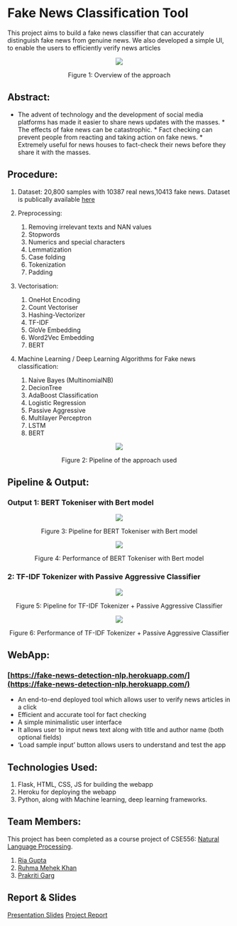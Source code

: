 
# Fake News Classification Tool

This project aims to build a fake news classifier that can accurately distinguish fake news from genuine news. We also developed a simple UI, to enable the users to efficiently verify news articles

<div align="center">
<img src= "https://imgur.com/Jdh1fRr.png" ><p>Figure 1: Overview of the approach</p>
</div>

## Abstract:
   * The advent of technology and the development of social media platforms has made it easier to share news updates with the masses.
    * The effects of fake news can be catastrophic.
    * Fact checking can prevent people from reacting and taking action on fake news.
    * Extremely useful for news houses to fact-check their news before they share it with the masses.

## Procedure:

1. Dataset: 20,800 samples with 10387 real news,10413 fake news. Dataset is publically available [here](https://www.kaggle.com/c/fake-news/data)

3. Preprocessing:
	1. Removing irrelevant texts and NAN values
	2. Stopwords
	3. Numerics and special characters
	4. Lemmatization
	5. Case folding
	6. Tokenization
	7. Padding
	
4. Vectorisation: 
	1. OneHot Encoding
	2. Count Vectoriser
	3. Hashing-Vectorizer
	4. TF-IDF
	5. GloVe Embedding
	6. Word2Vec Embedding
	7. BERT

5. Machine Learning / Deep Learning Algorithms for Fake news classification: 
	1. Naive Bayes (MultinomialNB)
	2. DecionTree
	3. AdaBoost Classification
	4. Logistic Regression
	5. Passive Aggressive
	6. Multilayer Perceptron
	7. LSTM
	8. BERT
<div align="center">
<img src= "https://imgur.com/Qou6VYy.png" ><p>Figure 2: Pipeline of the approach used</p>
</div>

## Pipeline & Output:
### Output 1: BERT Tokeniser with Bert model
<div align="center">
<img src= "https://imgur.com/OnbSNca.png" ><p>Figure 3: Pipeline for BERT Tokeniser with Bert model</p>
</div>

<div align="center">
<img src= "https://imgur.com/QLF41Ah.png" ><p>Figure 4: Performance of BERT Tokeniser with Bert model</p>
</div>

### 2: TF-IDF Tokenizer with Passive Aggressive Classifier
<div align="center"> 
<img src= "https://imgur.com/f6cgGfC.png" ><p>Figure 5: Pipeline for TF-IDF Tokenizer + Passive Aggressive Classifier</p>
</div>

<div align="center"> 
<img src= "https://imgur.com/RdRqvse.png" ><p>Figure 6: Performance of TF-IDF Tokenizer + Passive Aggressive Classifier</p>
</div>



## WebApp:

### [https://fake-news-detection-nlp.herokuapp.com/](https://fake-news-detection-nlp.herokuapp.com/)
- An end-to-end deployed tool which allows user to verify news articles in a click
- Efficient and accurate tool for fact checking
- A simple minimalistic user interface
- It allows user to input news text along with title and author name (both optional fields)
- ‘Load sample input’ button allows users to understand and test the app

## Technologies Used:
1. Flask, HTML, CSS, JS for building the webapp
2. Heroku for deploying the webapp
3. Python, along with Machine learning, deep learning frameworks. 

## Team Members:
This project has been completed as a course project of CSE556: [Natural Language Processing](http://techtree.iiitd.edu.in/viewDescription/filename?=CSE556). 

1. [Ria Gupta](https://github.com/ria18405)
2. [Ruhma Mehek Khan](https://github.com/ruhmamehek/)
3. [Prakriti Garg](mailto:prakriti19439@iiitd.ac.in)

## Report & Slides 

[Presentation Slides](https://github.com/ria18405/fake-news-classifier/blob/deployed_version/Presentation%20Slides.pdf)
[Project Report](https://github.com/ria18405/fake-news-classifier/blob/deployed_version/Report.pdf)
